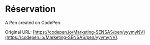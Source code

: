 # Réservation

A Pen created on CodePen.

Original URL: [https://codepen.io/Marketing-SENSAS/pen/yyymyNV](https://codepen.io/Marketing-SENSAS/pen/yyymyNV).

